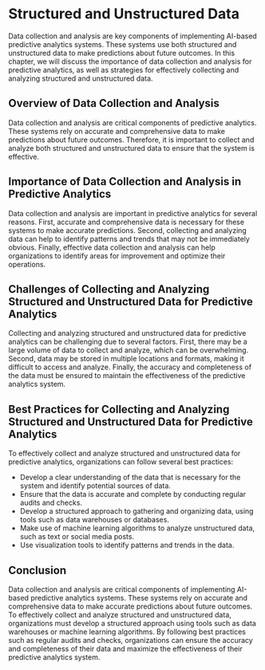 Structured and Unstructured Data
=======================================================================================

Data collection and analysis are key components of implementing AI-based predictive analytics systems. These systems use both structured and unstructured data to make predictions about future outcomes. In this chapter, we will discuss the importance of data collection and analysis for predictive analytics, as well as strategies for effectively collecting and analyzing structured and unstructured data.

Overview of Data Collection and Analysis
----------------------------------------

Data collection and analysis are critical components of predictive analytics. These systems rely on accurate and comprehensive data to make predictions about future outcomes. Therefore, it is important to collect and analyze both structured and unstructured data to ensure that the system is effective.

Importance of Data Collection and Analysis in Predictive Analytics
------------------------------------------------------------------

Data collection and analysis are important in predictive analytics for several reasons. First, accurate and comprehensive data is necessary for these systems to make accurate predictions. Second, collecting and analyzing data can help to identify patterns and trends that may not be immediately obvious. Finally, effective data collection and analysis can help organizations to identify areas for improvement and optimize their operations.

Challenges of Collecting and Analyzing Structured and Unstructured Data for Predictive Analytics
------------------------------------------------------------------------------------------------

Collecting and analyzing structured and unstructured data for predictive analytics can be challenging due to several factors. First, there may be a large volume of data to collect and analyze, which can be overwhelming. Second, data may be stored in multiple locations and formats, making it difficult to access and analyze. Finally, the accuracy and completeness of the data must be ensured to maintain the effectiveness of the predictive analytics system.

Best Practices for Collecting and Analyzing Structured and Unstructured Data for Predictive Analytics
-----------------------------------------------------------------------------------------------------

To effectively collect and analyze structured and unstructured data for predictive analytics, organizations can follow several best practices:

* Develop a clear understanding of the data that is necessary for the system and identify potential sources of data.
* Ensure that the data is accurate and complete by conducting regular audits and checks.
* Develop a structured approach to gathering and organizing data, using tools such as data warehouses or databases.
* Make use of machine learning algorithms to analyze unstructured data, such as text or social media posts.
* Use visualization tools to identify patterns and trends in the data.

Conclusion
----------

Data collection and analysis are critical components of implementing AI-based predictive analytics systems. These systems rely on accurate and comprehensive data to make accurate predictions about future outcomes. To effectively collect and analyze structured and unstructured data, organizations must develop a structured approach using tools such as data warehouses or machine learning algorithms. By following best practices such as regular audits and checks, organizations can ensure the accuracy and completeness of their data and maximize the effectiveness of their predictive analytics system.
